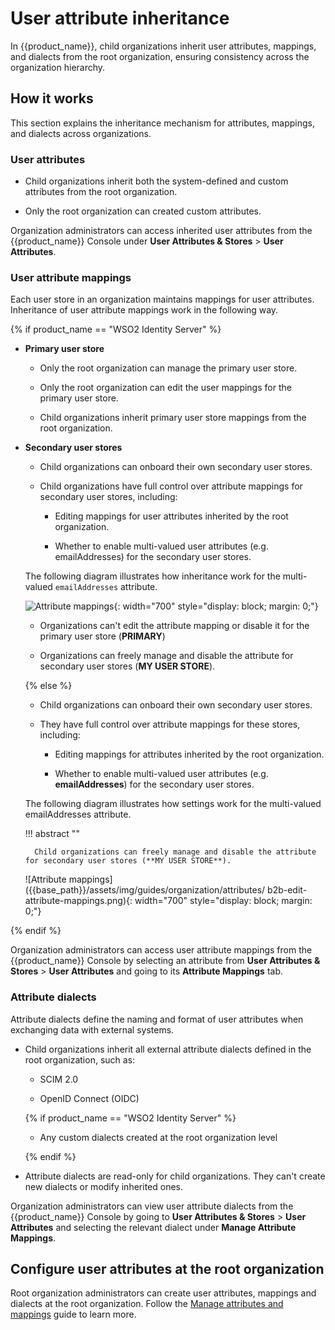 # User attribute inheritance

In {{product_name}}, child organizations inherit user attributes, mappings, and dialects from the root organization, ensuring consistency across the organization hierarchy.

## How it works

This section explains the inheritance mechanism for attributes, mappings, and dialects across organizations.

### User attributes

- Child organizations inherit both the system-defined and custom attributes from the root organization.

- Only the root organization can created custom attributes.

Organization administrators can access inherited user attributes from the {{product_name}} Console under **User Attributes & Stores** > **User Attributes**.

### User attribute mappings

Each user store in an organization maintains mappings for user attributes. Inheritance of user attribute mappings work in the following way.

{% if product_name == "WSO2 Identity Server" %}
- **Primary user store**

    - Only the root organization can manage the primary user store.

    - Only the root organization can edit the user mappings for the primary user store.

    - Child organizations inherit primary user store mappings from the root organization.

- **Secondary user stores**

    - Child organizations can onboard their own secondary user stores.

    - Child organizations have full control over attribute mappings for secondary user stores, including:

        - Editing mappings for user attributes inherited by the root organization.

        - Whether to enable multi-valued user attributes (e.g. emailAddresses) for the secondary user stores.

    The following diagram illustrates how inheritance work for the multi-valued `emailAddresses` attribute.

    ![Attribute mappings]({{base_path}}/assets/img/guides/organization/attributes/b2b-edit-attribute-mappings.png){: width="700" style="display: block; margin: 0;"}

    - Organizations can't edit the attribute mapping or disable it for the primary user store (**PRIMARY**)

    - Organizations can freely manage and disable the attribute for secondary user stores (**MY USER STORE**).

    {% else %}

    - Child organizations can onboard their own secondary user stores.

    - They have full control over attribute mappings for these stores, including:

        - Editing mappings for attributes inherited by the root organization.

        - Whether to enable multi-valued user attributes (e.g. **emailAddresses**) for the secondary user   stores.

    The following diagram illustrates how settings work for the multi-valued emailAddresses attribute. 

    !!! abstract ""

        Child organizations can freely manage and disable the attribute for secondary user stores (**MY USER STORE**).

    ![Attribute mappings]({{base_path}}/assets/img/guides/organization/attributes/  b2b-edit-attribute-mappings.png){: width="700" style="display: block; margin: 0;"}

{% endif %}

Organization administrators can access user attribute mappings from the {{product_name}} Console by selecting an attribute from **User Attributes & Stores** > **User Attributes** and going to its **Attribute Mappings** tab.

### Attribute dialects

Attribute dialects define the naming and format of user attributes when exchanging data with external systems.

- Child organizations inherit all external attribute dialects defined in the root organization, such as:

    - SCIM 2.0

    - OpenID Connect (OIDC)

    {% if product_name == "WSO2 Identity Server" %}

    - Any custom dialects created at the root organization level

    {% endif %}

- Attribute dialects are read-only for child organizations. They can't create new dialects or modify inherited ones.

Organization administrators can view user attribute dialects from the {{product_name}} Console by going to **User Attributes & Stores** > **User Attributes** and selecting the relevant dialect under **Manage Attribute Mappings**.

## Configure user attributes at the root organization

Root organization administrators can create user attributes, mappings and dialects at the root organization. Follow the [Manage attributes and mappings]({{base_path}}//users/attributes/) guide to learn more.
